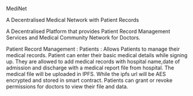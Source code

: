 MediNet

A Decentralised Medical Network with Patient Records

A Decentralised Platform that provides Patient Record Management Services and Medical Community Network for Doctors.

Patient Record Management : 
Patients :
Allows Patients to manage their medical records.
Patient can enter their basic medical details while signing up.
They are allowed to add medical records with hospital name,date of admission and discharge with a medical report file from hospital.
The medical file will be uploaded in IPFS. While the ipfs url will be AES encrypted and stored in smart contract.
Patients can grant or revoke permissions for doctors to view their file and data.


